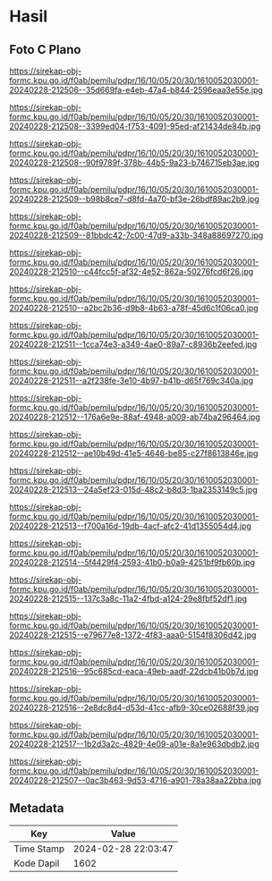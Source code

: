 # Hasil

## Foto C Plano

https://sirekap-obj-formc.kpu.go.id/f0ab/pemilu/pdpr/16/10/05/20/30/1610052030001-20240228-212506--35d669fa-e4eb-47a4-b844-2596eaa3e55e.jpg

https://sirekap-obj-formc.kpu.go.id/f0ab/pemilu/pdpr/16/10/05/20/30/1610052030001-20240228-212508--3399ed04-f753-4091-95ed-af21434de84b.jpg

https://sirekap-obj-formc.kpu.go.id/f0ab/pemilu/pdpr/16/10/05/20/30/1610052030001-20240228-212508--90f9789f-378b-44b5-9a23-b746715eb3ae.jpg

https://sirekap-obj-formc.kpu.go.id/f0ab/pemilu/pdpr/16/10/05/20/30/1610052030001-20240228-212509--b98b8ce7-d8fd-4a70-bf3e-26bdf89ac2b9.jpg

https://sirekap-obj-formc.kpu.go.id/f0ab/pemilu/pdpr/16/10/05/20/30/1610052030001-20240228-212509--81bbdc42-7c00-47d9-a33b-348a88697270.jpg

https://sirekap-obj-formc.kpu.go.id/f0ab/pemilu/pdpr/16/10/05/20/30/1610052030001-20240228-212510--c44fcc5f-af32-4e52-862a-50276fcd6f26.jpg

https://sirekap-obj-formc.kpu.go.id/f0ab/pemilu/pdpr/16/10/05/20/30/1610052030001-20240228-212510--a2bc2b36-d9b8-4b63-a78f-45d6c1f06ca0.jpg

https://sirekap-obj-formc.kpu.go.id/f0ab/pemilu/pdpr/16/10/05/20/30/1610052030001-20240228-212511--1cca74e3-a349-4ae0-89a7-c8936b2eefed.jpg

https://sirekap-obj-formc.kpu.go.id/f0ab/pemilu/pdpr/16/10/05/20/30/1610052030001-20240228-212511--a2f238fe-3e10-4b97-b41b-d65f769c340a.jpg

https://sirekap-obj-formc.kpu.go.id/f0ab/pemilu/pdpr/16/10/05/20/30/1610052030001-20240228-212512--176a6e9e-88af-4948-a009-ab74ba296464.jpg

https://sirekap-obj-formc.kpu.go.id/f0ab/pemilu/pdpr/16/10/05/20/30/1610052030001-20240228-212512--ae10b49d-41e5-4646-be85-c27f8613846e.jpg

https://sirekap-obj-formc.kpu.go.id/f0ab/pemilu/pdpr/16/10/05/20/30/1610052030001-20240228-212513--24a5ef23-015d-48c2-b8d3-1ba2353149c5.jpg

https://sirekap-obj-formc.kpu.go.id/f0ab/pemilu/pdpr/16/10/05/20/30/1610052030001-20240228-212513--f700a16d-19db-4acf-afc2-41d1355054d4.jpg

https://sirekap-obj-formc.kpu.go.id/f0ab/pemilu/pdpr/16/10/05/20/30/1610052030001-20240228-212514--5f4429f4-2593-41b0-b0a9-4251bf9fb60b.jpg

https://sirekap-obj-formc.kpu.go.id/f0ab/pemilu/pdpr/16/10/05/20/30/1610052030001-20240228-212515--137c3a8c-11a2-4fbd-a124-29e8fbf52df1.jpg

https://sirekap-obj-formc.kpu.go.id/f0ab/pemilu/pdpr/16/10/05/20/30/1610052030001-20240228-212515--e79677e8-1372-4f83-aaa0-5154f8306d42.jpg

https://sirekap-obj-formc.kpu.go.id/f0ab/pemilu/pdpr/16/10/05/20/30/1610052030001-20240228-212516--95c685cd-eaca-49eb-aadf-22dcb41b0b7d.jpg

https://sirekap-obj-formc.kpu.go.id/f0ab/pemilu/pdpr/16/10/05/20/30/1610052030001-20240228-212516--2e8dc8d4-d53d-41cc-afb9-30ce02688f39.jpg

https://sirekap-obj-formc.kpu.go.id/f0ab/pemilu/pdpr/16/10/05/20/30/1610052030001-20240228-212517--1b2d3a2c-4829-4e09-a01e-8a1e963dbdb2.jpg

https://sirekap-obj-formc.kpu.go.id/f0ab/pemilu/pdpr/16/10/05/20/30/1610052030001-20240228-212507--0ac3b463-9d53-4716-a901-78a38aa22bba.jpg


## Metadata

| Key        | Value               |
| ---------- | ------------------- |
| Time Stamp | 2024-02-28 22:03:47 |
| Kode Dapil | 1602                |



